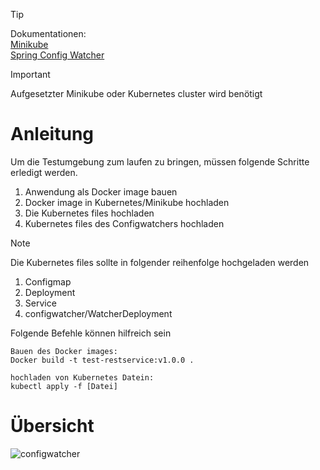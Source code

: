 > [!TIP]
> Dokumentationen: </br>
> [Minikube](https://minikube.sigs.k8s.io/docs/) </br>
> [Spring Config Watcher](https://docs.spring.io/spring-cloud-kubernetes/reference/spring-cloud-kubernetes-configuration-watcher.html)

> [!IMPORTANT]
> Aufgesetzter Minikube oder Kubernetes cluster wird benötigt

# Anleitung
Um die Testumgebung zum laufen zu bringen, müssen folgende Schritte erledigt werden.
1. Anwendung als Docker image bauen
2. Docker image in Kubernetes/Minikube hochladen
3. Die Kubernetes files hochladen 
4. Kubernetes files des Configwatchers hochladen

> [!NOTE]
> Die Kubernetes files sollte in folgender reihenfolge hochgeladen werden 
> 1. Configmap
> 2. Deployment
> 3. Service
> 4. configwatcher/WatcherDeployment

Folgende Befehle können hilfreich sein
```
Bauen des Docker images:
Docker build -t test-restservice:v1.0.0 .

hochladen von Kubernetes Datein:
kubectl apply -f [Datei]
```

# Übersicht
![configwatcher](/resources/Diagram_Configwatcher.png)
